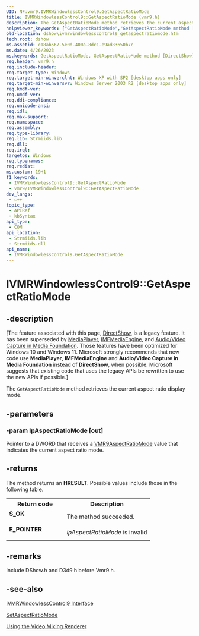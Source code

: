 ```yaml
---
UID: NF:vmr9.IVMRWindowlessControl9.GetAspectRatioMode
title: IVMRWindowlessControl9::GetAspectRatioMode (vmr9.h)
description: The GetAspectRatioMode method retrieves the current aspect ratio display mode.
helpviewer_keywords: ["GetAspectRatioMode","GetAspectRatioMode method [DirectShow]","GetAspectRatioMode method [DirectShow]","IVMRWindowlessControl9 interface","IVMRWindowlessControl9 interface [DirectShow]","GetAspectRatioMode method","IVMRWindowlessControl9.GetAspectRatioMode","IVMRWindowlessControl9::GetAspectRatioMode","IVMRWindowlessControl9GetAspectRatioMode","dshow.ivmrwindowlesscontrol9_getaspectratiomode","vmr9/IVMRWindowlessControl9::GetAspectRatioMode"]
old-location: dshow\ivmrwindowlesscontrol9_getaspectratiomode.htm
tech.root: dshow
ms.assetid: c18ab567-5e0d-400a-8dc1-e9ad83650b7c
ms.date: 4/26/2023
ms.keywords: GetAspectRatioMode, GetAspectRatioMode method [DirectShow], GetAspectRatioMode method [DirectShow],IVMRWindowlessControl9 interface, IVMRWindowlessControl9 interface [DirectShow],GetAspectRatioMode method, IVMRWindowlessControl9.GetAspectRatioMode, IVMRWindowlessControl9::GetAspectRatioMode, IVMRWindowlessControl9GetAspectRatioMode, dshow.ivmrwindowlesscontrol9_getaspectratiomode, vmr9/IVMRWindowlessControl9::GetAspectRatioMode
req.header: vmr9.h
req.include-header: 
req.target-type: Windows
req.target-min-winverclnt: Windows XP with SP2 [desktop apps only]
req.target-min-winversvr: Windows Server 2003 R2 [desktop apps only]
req.kmdf-ver: 
req.umdf-ver: 
req.ddi-compliance: 
req.unicode-ansi: 
req.idl: 
req.max-support: 
req.namespace: 
req.assembly: 
req.type-library: 
req.lib: Strmiids.lib
req.dll: 
req.irql: 
targetos: Windows
req.typenames: 
req.redist: 
ms.custom: 19H1
f1_keywords:
 - IVMRWindowlessControl9::GetAspectRatioMode
 - vmr9/IVMRWindowlessControl9::GetAspectRatioMode
dev_langs:
 - c++
topic_type:
 - APIRef
 - kbSyntax
api_type:
 - COM
api_location:
 - Strmiids.lib
 - Strmiids.dll
api_name:
 - IVMRWindowlessControl9.GetAspectRatioMode
---
```


# IVMRWindowlessControl9::GetAspectRatioMode


## -description

\[The feature associated with this page, [DirectShow](/windows/win32/directshow/directshow), is a legacy feature. It has been superseded by [MediaPlayer](/uwp/api/Windows.Media.Playback.MediaPlayer), [IMFMediaEngine](/windows/win32/api/mfmediaengine/nn-mfmediaengine-imfmediaengine), and [Audio/Video Capture in Media Foundation](windows/win32/medfound/audio-video-capture-in-media-foundation). Those features have been optimized for Windows 10 and Windows 11. Microsoft strongly recommends that new code use **MediaPlayer**, **IMFMediaEngine** and **Audio/Video Capture in Media Foundation** instead of **DirectShow**, when possible. Microsoft suggests that existing code that uses the legacy APIs be rewritten to use the new APIs if possible.\]

The <code>GetAspectRatioMode</code> method retrieves the current aspect ratio display mode.

## -parameters

### -param lpAspectRatioMode [out]

Pointer to a DWORD that receives a <a href="/previous-versions/windows/desktop/api/vmr9/ne-vmr9-vmr9aspectratiomode">VMR9AspectRatioMode</a> value that indicates the current aspect ratio mode.

## -returns

The method returns an <b>HRESULT</b>. Possible values include those in the following table.

<table>
<tr>
<th>Return code</th>
<th>Description</th>
</tr>
<tr>
<td width="40%">
<dl>
<dt><b>S_OK</b></dt>
</dl>
</td>
<td width="60%">
The method succeeded.

</td>
</tr>
<tr>
<td width="40%">
<dl>
<dt><b>E_POINTER</b></dt>
</dl>
</td>
<td width="60%">
<i>lpAspectRatioMode</i> is invalid

</td>
</tr>
</table>

## -remarks

Include DShow.h and D3d9.h before Vmr9.h.

## -see-also

<a href="/previous-versions/ms787155(v=vs.85)">IVMRWindowlessControl9 Interface</a>



<a href="/windows/desktop/api/vmr9/nf-vmr9-ivmrwindowlesscontrol9-setaspectratiomode">SetAspectRatioMode</a>



<a href="/windows/desktop/DirectShow/using-the-video-mixing-renderer">Using the Video Mixing Renderer</a>